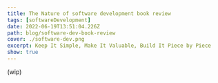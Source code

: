```yaml
---
title: The Nature of software development book review
tags: [softwareDevelopment]
date: 2022-06-19T13:51:04.226Z
path: blog/software-dev-book-review
cover: ./software-dev.png
excerpt: Keep It Simple, Make It Valuable, Build It Piece by Piece
show: true
---
```

<style>
.quote {
   font-style: italic;
   font-size: 0.9rem;
   font-weight: 600;
   border-radius:5px; 
   background: linear-gradient(to right, #d4fdd6,  #daf6dc, #ffffff);
   margin:0 0 20px 0;
   padding: 10px 20px; 
   border-left: 10px solid #d1ffd4;
   box-shadow: 3px 3px 5px rgba(169,169,169,0.71);
}
</style>

(wip)
